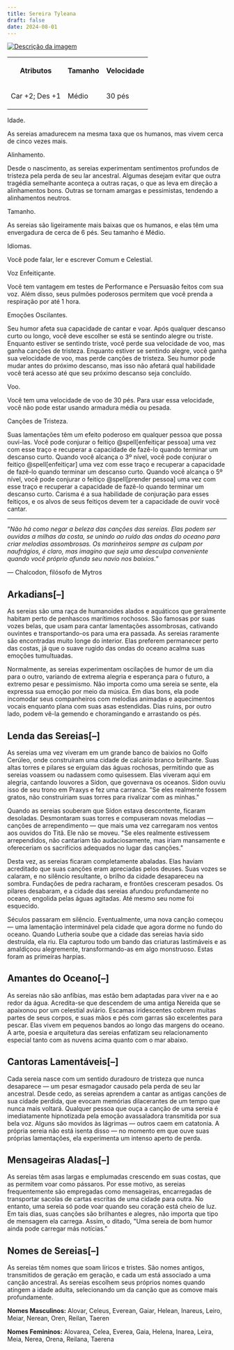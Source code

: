 ```yaml
---
title: Sereira Tyleana
draft: false
date: 2024-08-01
---
```


<div>
<a href="https://raw.githubusercontent.com/TheGiddyLimit/homebrew/master/_img/ArcanumWorldsOdysseyoftheDragonlords/AppendixB_ThyleanSiren_Page320.webp"> <img src="https://raw.githubusercontent.com/TheGiddyLimit/homebrew/master/_img/ArcanumWorldsOdysseyoftheDragonlords/AppendixB_ThyleanSiren_Page320.webp" alt="Descrição da imagem"> </a>
    <table class="w-100 summary stripe-even">
        <tbody><tr>
                <th class="ve-col-4 ve-text-center">
                    <p>Atributos</p>
                </th>
                <th class="ve-col-4 ve-text-center">
                    <p>Tamanho</p>
                </th>
                <th class="ve-col-4 ve-text-center">
                    <p>Velocidade</p>
                </th>
</tr><tr>
                <td class="ve-text-center">
                    <p>Car +2; Des +1</p>
                </td>
                <td class="ve-text-center">
                    <p>Médio</p>
                </td>
                <td class="ve-text-center">
                    <p>30 pés</p>
                </td>
</tr></tbody>
    </table>
    <div class="rd__b  rd__b--2">
        <div class="rd__b  rd__b--3">
            <p><span class="entry-title-inner">Idade.</span></p>
            <p>As sereias amadurecem na mesma taxa que os humanos, mas vivem cerca de cinco vezes mais.</p>
            <div class="rd__spc-inline-post">
                <p></p>
            </div>
        </div>
        <div class="rd__b  rd__b--3">
            <p><span class="entry-title-inner">Alinhamento.</span></p>
            <p>Desde o nascimento, as sereias experimentam sentimentos profundos de tristeza pela perda de seu lar ancestral. Algumas desejam evitar que outra tragédia semelhante aconteça a outras raças, o que as leva em direção a alinhamentos bons. Outras se tornam amargas e pessimistas, tendendo a alinhamentos neutros.</p>
            <div class="rd__spc-inline-post">
                <p></p>
            </div>
        </div>
        <div class="rd__b  rd__b--3">
            <p><span class="entry-title-inner">Tamanho.</span></p>
            <p>As sereias são ligeiramente mais baixas que os humanos, e elas têm uma envergadura de cerca de 6 pés. Seu tamanho é Médio.</p>
            <div class="rd__spc-inline-post">
                <p></p>
            </div>
        </div>
        <div class="rd__b  rd__b--3">
    <p><span class="entry-title-inner">Idiomas.</span></p>
    <p>Você pode falar, ler e escrever Comum e Celestial.</p>
    <div class="rd__spc-inline-post">
        <p></p>
    </div>
</div>
<div class="rd__b  rd__b--3">
    <p><span class="entry-title-inner">Voz Enfeitiçante.</span></p>
    <p>Você tem vantagem em testes de Performance e Persuasão feitos com sua voz. Além disso, seus pulmões poderosos permitem que você prenda a respiração por até 1 hora.</p>
    <div class="rd__spc-inline-post">
        <p></p>
    </div>
</div>
<div class="rd__b  rd__b--3">
    <p><span class="entry-title-inner">Emoções Oscilantes.</span></p>
    <p>Seu humor afeta sua capacidade de cantar e voar. Após qualquer descanso curto ou longo, você deve escolher se está se sentindo alegre ou triste. Enquanto estiver se sentindo triste, você perde sua velocidade de voo, mas ganha canções de tristeza. Enquanto estiver se sentindo alegre, você ganha sua velocidade de voo, mas perde canções de tristeza. Seu humor pode mudar antes do próximo descanso, mas isso não afetará qual habilidade você terá acesso até que seu próximo descanso seja concluído.</p>
    <div class="rd__spc-inline-post">
        <p></p>
    </div>
</div>
<div class="rd__b  rd__b--3">
    <p><span class="entry-title-inner">Voo.</span></p>
    <p>Você tem uma velocidade de voo de 30 pés. Para usar essa velocidade, você não pode estar usando armadura média ou pesada.</p>
    <div class="rd__spc-inline-post">
        <p></p>
    </div>
</div>
<div class="rd__b  rd__b--3">
    <p><span class="entry-title-inner">Canções de Tristeza.</span></p>
    <p>Suas lamentações têm um efeito poderoso em qualquer pessoa que possa ouvi-las. Você pode conjurar o feitiço @spell[enfeitiçar pessoa] uma vez com esse traço e recuperar a capacidade de fazê-lo quando terminar um descanso curto. Quando você alcança o 3º nível, você pode conjurar o feitiço @spell[enfeitiçar] uma vez com esse traço e recuperar a capacidade de fazê-lo quando terminar um descanso curto. Quando você alcança o 5º nível, você pode conjurar o feitiço @spell[prender pessoa] uma vez com esse traço e recuperar a capacidade de fazê-lo quando terminar um descanso curto. Carisma é a sua habilidade de conjuração para esses feitiços, e os alvos de seus feitiços devem ter a capacidade de ouvir você cantar.</p>
    <div class="rd__spc-inline-post">
        <p></p>
    </div>
</div>
</div>
<hr class="hr-1">
<div class="rd__quote">
    <p class="rd__quote-line rd__quote-line--last">“<em>Não há como negar a beleza das canções das sereias. Elas podem ser ouvidas a milhas da costa, se unindo ao ruído das ondas do oceano para criar melodias assombrosas. Os marinheiros sempre as culpam por naufrágios, é claro, mas imagino que seja uma desculpa conveniente quando você próprio afunda seu navio nos baixios.</em>”</p>
    <p><span class="rd__quote-by">— Chalcodon, filósofo de Mytros</span></p>
</div>
<div class="rd__b  rd__b--1">
    <h2 class="rd__h rd__h--1" data-title-index="9"><span class="entry-title-inner">Arkadians</span><span class="rd__h-toggle ml-2 clickable no-select no-print lst-is-exporting-image__hidden" data-rd-h-toggle-button="true" title="Alternar Visibilidade (CTRL para Alternar Tudo)">[–]</span></h2>
    <p>As sereias são uma raça de humanoides alados e aquáticos que geralmente habitam perto de penhascos marítimos rochosos. São famosas por suas vozes belas, que usam para cantar lamentações assombrosas, cativando ouvintes e transportando-os para uma era passada. As sereias raramente são encontradas muito longe do interior. Elas preferem permanecer perto das costas, já que o suave rugido das ondas do oceano acalma suas emoções tumultuadas.</p>
    <p>Normalmente, as sereias experimentam oscilações de humor de um dia para o outro, variando de extrema alegria e esperança para o futuro, a extremo pesar e pessimismo. Não importa como uma sereia se sente, ela expressa sua emoção por meio da música. Em dias bons, ela pode incomodar seus companheiros com melodias animadas e aquecimentos vocais enquanto plana com suas asas estendidas. Dias ruins, por outro lado, podem vê-la gemendo e choramingando e arrastando os pés.</p>
</div>
<div class="rd__b  rd__b--1">
    <h2 class="rd__h rd__h--1" data-title-index="10"><span class="entry-title-inner">Lenda das Sereias</span><span class="rd__h-toggle ml-2 clickable no-select no-print lst-is-exporting-image__hidden" data-rd-h-toggle-button="true" title="Alternar Visibilidade (CTRL para Alternar Tudo)">[–]</span></h2>
    <p>As sereias uma vez viveram em um grande banco de baixios no Golfo Cerúleo, onde construíram uma cidade de calcário branco brilhante. Suas altas torres e pilares se erguiam das águas rochosas, permitindo que as sereias voassem ou nadassem como quisessem. Elas viveram aqui em alegria, cantando louvores a Sídon, que governava os oceanos. Sídon ouviu isso de seu trono em Praxys e fez uma carranca. "Se eles realmente fossem gratos, não construiriam suas torres para rivalizar com as minhas."</p>
    <p>Quando as sereias souberam que Sídon estava descontente, ficaram desoladas. Desmontaram suas torres e compuseram novas melodias — canções de arrependimento — que mais uma vez carregaram nos ventos aos ouvidos do Titã. Ele não se moveu. "Se eles realmente estivessem arrependidos, não cantariam tão audaciosamente, mas iriam mansamente e ofereceriam os sacrifícios adequados no lugar das canções."</p>
    <p>Desta vez, as sereias ficaram completamente abaladas. Elas haviam acreditado que suas canções eram apreciadas pelos deuses. Suas vozes se calaram, e no silêncio resultante, o brilho da cidade desapareceu na sombra. Fundações de pedra racharam, e frontões cresceram pesados. Os pilares desabaram, e a cidade das sereias afundou profundamente no oceano, engolida pelas águas agitadas. Até mesmo seu nome foi esquecido.</p>
    <p>Séculos passaram em silêncio. Eventualmente, uma nova canção começou — uma lamentação interminável pela cidade que agora dorme no fundo do oceano. Quando Lutheria soube que a cidade das sereias havia sido destruída, ela riu. Ela capturou todo um bando das criaturas lastimáveis e as amaldiçoou alegremente, transformando-as em algo monstruoso. Estas foram as primeiras harpias.</p>
</div>
<div class="rd__b  rd__b--1">
    <h2 class="rd__h rd__h--1" data-title-index="11"><span class="entry-title-inner">Amantes do Oceano</span><span class="rd__h-toggle ml-2 clickable no-select no-print lst-is-exporting-image__hidden" data-rd-h-toggle-button="true" title="Alternar Visibilidade (CTRL para Alternar Tudo)">[–]</span></h2>
    <p>As sereias não são anfíbias, mas estão bem adaptadas para viver na e ao redor da água. Acredita-se que descendem de uma antiga Nereida que se apaixonou por um celestial aviário. Escamas iridescentes cobrem muitas partes de seus corpos, e suas mãos e pés com garras são excelentes para pescar. Elas vivem em pequenos bandos ao longo das margens do oceano. A arte, poesia e arquitetura das sereias enfatizam seu relacionamento especial tanto com as nuvens acima quanto com o mar abaixo.</p>
</div>
<div class="rd__b  rd__b--1">
    <h2 class="rd__h rd__h--1" data-title-index="12"><span class="entry-title-inner">Cantoras Lamentáveis</span><span class="rd__h-toggle ml-2 clickable no-select no-print lst-is-exporting-image__hidden" data-rd-h-toggle-button="true" title="Alternar Visibilidade (CTRL para Alternar Tudo)">[–]</span></h2>
    <p>Cada sereia nasce com um sentido duradouro de tristeza que nunca desaparece — um pesar esmagador causado pela perda de seu lar ancestral. Desde cedo, as sereias aprendem a cantar as antigas canções de sua cidade perdida, que evocam memórias dilacerantes de um tempo que nunca mais voltará. Qualquer pessoa que ouça a canção de uma sereia é imediatamente hipnotizada pela emoção avassaladora transmitida por sua bela voz. Alguns são movidos às lágrimas — outros caem em catatonia. A própria sereia não está isenta disso — no momento em que ouve suas próprias lamentações, ela experimenta um intenso aperto de perda.</p>
</div>
<div class="rd__b  rd__b--1">
    <h2 class="rd__h rd__h--1" data-title-index="13"><span class="entry-title-inner">Mensageiras Aladas</span><span class="rd__h-toggle ml-2 clickable no-select no-print lst-is-exporting-image__hidden" data-rd-h-toggle-button="true" title="Alternar Visibilidade (CTRL para Alternar Tudo)">[–]</span></h2>
    <p>As sereias têm asas largas e emplumadas crescendo em suas costas, que as permitem voar como pássaros. Por esse motivo, as sereias frequentemente são empregadas como mensageiras, encarregadas de transportar sacolas de cartas escritas de uma cidade para outra. No entanto, uma sereia só pode voar quando seu coração está cheio de luz. Em tais dias, suas canções são brilhantes e alegres, não importa que tipo de mensagem ela carrega. Assim, o ditado, "Uma sereia de bom humor ainda pode carregar más notícias."</p>
</div>
<div class="rd__b  rd__b--1">
    <h2 class="rd__h rd__h--1" data-title-index="14"><span class="entry-title-inner">Nomes de Sereias</span><span class="rd__h-toggle ml-2 clickable no-select no-print lst-is-exporting-image__hidden" data-rd-h-toggle-button="true" title="Alternar Visibilidade (CTRL para Alternar Tudo)">[–]</span></h2>
    <p>As sereias têm nomes que soam líricos e tristes. São nomes antigos, transmitidos de geração em geração, e cada um está associado a uma canção ancestral. As sereias escolhem seus próprios nomes quando atingem a idade adulta, selecionando um da canção que as comove mais profundamente.</p>
    <p><strong>Nomes Masculinos:</strong> Alovar, Celeus, Everean, Gaiar, Helean, Inareus, Leiro, Meiar, Nerean, Oren, Reilan, Taeren</p>
    <p><strong>Nomes Femininos:</strong> Alovarea, Celea, Everea, Gaia, Helena, Inarea, Leira, Meia, Nerea, Orena, Reilana, Taerena</p>
</div>




